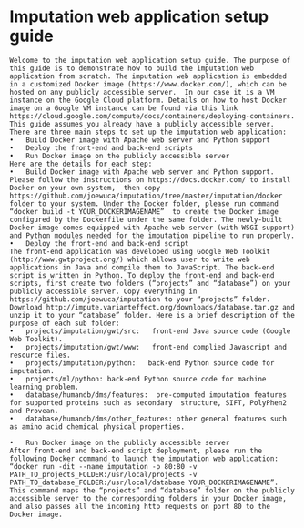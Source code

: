 #                                  Imputation web application setup guide
					
    Welcome to the imputation web application setup guide. The purpose of this guide is to demonstrate how to build the imputation web application from scratch. The imputation web application is embedded in a customized Docker image (https://www.docker.com/), which can be hosted on any publicly accessible server.  In our case it is a VM instance on the Google Cloud platform. Details on how to host Docker image on a Google VM instance can be found via this link https://cloud.google.com/compute/docs/containers/deploying-containers. This guide assumes you already have a publicly accessible server.
    There are three main steps to set up the imputation web application:
	•	Build Docker image with Apache web server and Python support
	•	Deploy the front-end and back-end scripts
	•	Run Docker image on the publicly accessible server
    Here are the details for each step:
	•	Build Docker image with Apache web server and Python support.
    Please follow the instructions on https://docs.docker.com/ to install Docker on your own system,  then copy https://github.com/joewuca/imputation/tree/master/imputation/docker folder to your system. Under the Docker folder, please run command “docker build -t YOUR_DOCKERIMAGENAME”  to create the Docker image configured by the Dockerfile under the same folder. The newly-built Docker image comes equipped with Apache web server (with WSGI support) and Python modules needed for the imputation pipeline to run properly.
	•	Deploy the front-end and back-end script
    The front-end application was developed using Google Web Toolkit (http://www.gwtproject.org/) which allows user to write web applications in Java and compile them to JavaScript. The back-end script is written in Python. To deploy the front-end and back-end scripts, first create two folders (“projects” and “database”) on your publicly accessible server. Copy everything in https://github.com/joewuca/imputation to your “projects” folder.  Download http://impute.varianteffect.org/downloads/database.tar.gz and unzip it to your “database” folder. Here is a brief description of the purpose of each sub folder: 
	•	projects/imputation/gwt/src:   front-end Java source code (Google Web Toolkit).
	•	projects/imputation/gwt/www:   front-end complied Javascript and resource files.
	•	projects/imputation/python:   back-end Python source code for imputation.
	•	projects/ml/python: back-end Python source code for machine learning problem.
	•	database/humandb/dms/features:  pre-computed imputation features for supported proteins such as secondary  structure, SIFT, PolyPhen2 and Provean.
 	•	database/humandb/dms/other_features: other general features such as amino acid chemical physical properties. 

	•	Run Docker image on the publicly accessible server
    After front-end and back-end script deployment, please run the following Docker command to launch the imputation web application:
    “docker run -dit --name imputation -p 80:80 -v PATH_TO_projects_FOLDER:/usr/local/projects -v PATH_TO_database_FOLDER:/usr/local/database YOUR_DOCKERIMAGENAME”.
    This command maps the “projects” and “database” folder on the publicly accessible server to the corresponding folders in your Docker image, and also passes all the incoming http requests on port 80 to the Docker image. 




